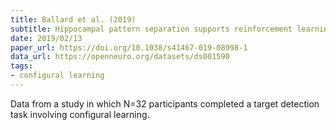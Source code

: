 ```yaml
---
title: Ballard et al. (2019)
subtitle: Hippocampal pattern separation supports reinforcement learning
date: 2019/02/13
paper_url: https://doi.org/10.1038/s41467-019-08998-1
data_url: https://openneuro.org/datasets/ds001590
tags:
- configural learning
---
```


Data from a study in which N=32 participants completed a target detection task involving configural learning.

